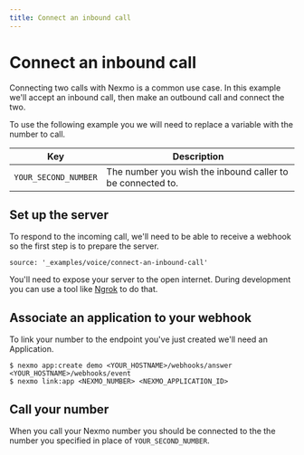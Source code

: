 ```yaml
---
title: Connect an inbound call
---
```


# Connect an inbound call

Connecting two calls with Nexmo is a common use case. In this example we'll accept an inbound call, then make an outbound call and connect the two.

To use the following example you we will need to replace a variable with the number to call.

Key |	Description
-- | --
`YOUR_SECOND_NUMBER` |	The number you wish the inbound caller to be connected to.

## Set up the server

To respond to the incoming call, we'll need to be able to receive a webhook so the first step is to prepare the server.

```tabbed_content
source: '_examples/voice/connect-an-inbound-call'
```

You'll need to expose your server to the open internet. During development you can use a tool like [Ngrok](https://www.nexmo.com/blog/2017/07/04/local-development-nexmo-ngrok-tunnel-dr/) to do that.

## Associate an application to your webhook

To link your number to the endpoint you've just created we'll need an Application.

```
$ nexmo app:create demo <YOUR_HOSTNAME>/webhooks/answer <YOUR_HOSTNAME>/webhooks/event
$ nexmo link:app <NEXMO_NUMBER> <NEXMO_APPLICATION_ID>
```

## Call your number

When you call your Nexmo number you should be connected to the the number you specified in place of `YOUR_SECOND_NUMBER`.
